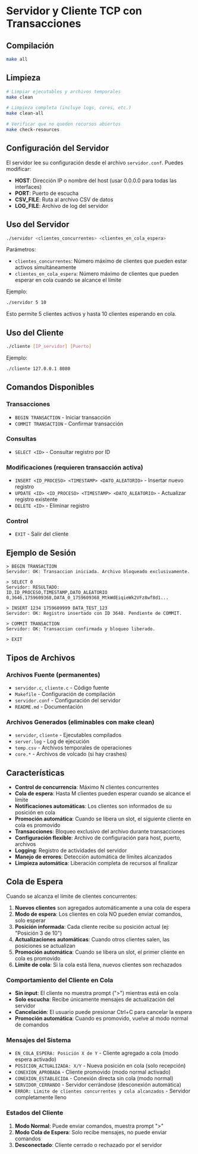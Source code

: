 # Servidor y Cliente TCP con Transacciones

## Compilación

```bash
make all
```

## Limpieza

```bash
# Limpiar ejecutables y archivos temporales
make clean

# Limpieza completa (incluye logs, cores, etc.)
make clean-all

# Verificar que no queden recursos abiertos
make check-resources
```

## Configuración del Servidor

El servidor lee su configuración desde el archivo `servidor.conf`. Puedes modificar:

- **HOST**: Dirección IP o nombre del host (usar 0.0.0.0 para todas las interfaces)
- **PORT**: Puerto de escucha
- **CSV_FILE**: Ruta al archivo CSV de datos
- **LOG_FILE**: Archivo de log del servidor

## Uso del Servidor

```bash
./servidor <clientes_concurrentes> <clientes_en_cola_espera>
```

Parámetros:

- `clientes_concurrentes`: Número máximo de clientes que pueden estar activos simultáneamente
- `clientes_en_cola_espera`: Número máximo de clientes que pueden esperar en cola cuando se alcance el límite

Ejemplo:

```bash
./servidor 5 10
```

Esto permite 5 clientes activos y hasta 10 clientes esperando en cola.

## Uso del Cliente

```bash
./cliente [IP_servidor] [Puerto]
```

Ejemplo:

```bash
./cliente 127.0.0.1 8080
```

## Comandos Disponibles

### Transacciones

- `BEGIN TRANSACTION` - Iniciar transacción
- `COMMIT TRANSACTION` - Confirmar transacción

### Consultas

- `SELECT <ID>` - Consultar registro por ID

### Modificaciones (requieren transacción activa)

- `INSERT <ID_PROCESO> <TIMESTAMP> <DATO_ALEATORIO>` - Insertar nuevo registro
- `UPDATE <ID> <ID_PROCESO> <TIMESTAMP> <DATO_ALEATORIO>` - Actualizar registro existente
- `DELETE <ID>` - Eliminar registro

### Control

- `EXIT` - Salir del cliente

## Ejemplo de Sesión

```
> BEGIN TRANSACTION
Servidor: OK: Transaccion iniciada. Archivo bloqueado exclusivamente.

> SELECT 0
Servidor: RESULTADO:
ID,ID_PROCESO,TIMESTAMP,DATO_ALEATORIO
0,3646,1759609368,DATA_0_1759609368_MtkWdEiqieWk2VFz8wf8d1...

> INSERT 1234 1759609999 DATA_TEST_123
Servidor: OK: Registro insertado con ID 3648. Pendiente de COMMIT.

> COMMIT TRANSACTION
Servidor: OK: Transaccion confirmada y bloqueo liberado.

> EXIT
```

## Tipos de Archivos

### Archivos Fuente (permanentes)

- `servidor.c`, `cliente.c` - Código fuente
- `Makefile` - Configuración de compilación
- `servidor.conf` - Configuración del servidor
- `README.md` - Documentación

### Archivos Generados (eliminables con make clean)

- `servidor`, `cliente` - Ejecutables compilados
- `server.log` - Log de ejecución
- `temp.csv` - Archivos temporales de operaciones
- `core.*` - Archivos de volcado (si hay crashes)

## Características

- **Control de concurrencia**: Máximo N clientes concurrentes
- **Cola de espera**: Hasta M clientes pueden esperar cuando se alcance el límite
- **Notificaciones automáticas**: Los clientes son informados de su posición en cola
- **Promoción automática**: Cuando se libera un slot, el siguiente cliente en cola es promovido
- **Transacciones**: Bloqueo exclusivo del archivo durante transacciones
- **Configuración flexible**: Archivo de configuración para host, puerto, archivos
- **Logging**: Registro de actividades del servidor
- **Manejo de errores**: Detección automática de límites alcanzados
- **Limpieza automática**: Liberación completa de recursos al finalizar

## Cola de Espera

Cuando se alcanza el límite de clientes concurrentes:

1. **Nuevos clientes** son agregados automáticamente a una cola de espera
2. **Modo de espera**: Los clientes en cola NO pueden enviar comandos, solo esperar
3. **Posición informada**: Cada cliente recibe su posición actual (ej: "Posición 3 de 10")
4. **Actualizaciones automáticas**: Cuando otros clientes salen, las posiciones se actualizan
5. **Promoción automática**: Cuando se libera un slot, el primer cliente en cola es promovido
6. **Límite de cola**: Si la cola está llena, nuevos clientes son rechazados

### Comportamiento del Cliente en Cola

- **Sin input**: El cliente no muestra prompt (">") mientras está en cola
- **Solo escucha**: Recibe únicamente mensajes de actualización del servidor
- **Cancelación**: El usuario puede presionar Ctrl+C para cancelar la espera
- **Promoción automática**: Cuando es promovido, vuelve al modo normal de comandos

### Mensajes del Sistema

- `EN_COLA_ESPERA: Posición X de Y` - Cliente agregado a cola (modo espera activado)
- `POSICION_ACTUALIZADA: X/Y` - Nueva posición en cola (solo recepción)
- `CONEXION_APROBADA` - Cliente promovido (modo normal activado)
- `CONEXION_ESTABLECIDA` - Conexión directa sin cola (modo normal)
- `SERVIDOR_CERRANDO` - Servidor cerrándose (desconexión automática)
- `ERROR: Limite de clientes concurrentes y cola alcanzados` - Servidor completamente lleno

### Estados del Cliente

1. **Modo Normal**: Puede enviar comandos, muestra prompt ">"
2. **Modo Cola de Espera**: Solo recibe mensajes, no puede enviar comandos
3. **Desconectado**: Cliente cerrado o rechazado por el servidor

